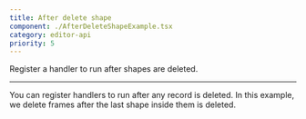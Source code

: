 ```yaml
---
title: After delete shape
component: ./AfterDeleteShapeExample.tsx
category: editor-api
priority: 5
---
```


Register a handler to run after shapes are deleted.

---

You can register handlers to run after any record is deleted. In this example, we delete frames
after the last shape inside them is deleted.
